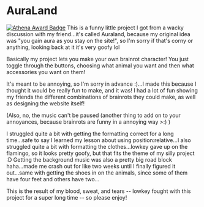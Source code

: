 # AuraLand

[![Athena Award Badge](https://img.shields.io/endpoint?url=https%3A%2F%2Faward.athena.hackclub.com%2Fapi%2Fbadge)](https://award.athena.hackclub.com?utm_source=readme)
This is a funny little project I got from a wacky discussion with my friend...it's called Auraland, because my original idea was "you gain aura as you stay on the site!", so I'm sorry if that's corny or anything, looking back at it it's very goofy lol

Basically my project lets you make your own brainrot character! You just toggle through the buttons, choosing what animal you want and then what accessories you want on them!

It's meant to be annoying, so I'm sorry in advance :)...I made this because I thought it would be really fun to make, and it was! I had a lot of fun showing my friends the different combinations of brainrots they could make, as well as designing the website itself!

(Also, no, the music can't be paused (another thing to add on to your annoyances, because brainrots are funny in a annoying way >:) )

I struggled quite a bit with getting the formatting correct for a long time...safe to say I learned my lesson about using position:relative...I also struggled quite a bit with formatting the clothes...lowkey gave up on the flamingo, so it looks pretty goofy, but that fits the theme of my silly project :D
Getting the background music was also a pretty big road block haha...made me crash out for like two weeks until I finally figured it out...same with getting the shoes in on the animals, since some of them have four feet and others have two...

This is the result of my blood, sweat, and tears -- lowkey fought with this project for a super long time -- so please enjoy!
